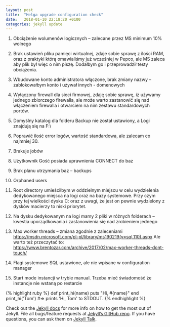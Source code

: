 ```yaml
---
layout: post
title:  "Helga upgrade configuration check"
date:   2018-01-10 22:18:20 +0100
categories: jekyll update
---
```

1.	Obciążenie wolumenów logicznych – zalecane przez MS minimum 10% wolnego
 

2.	Brak ustawień pliku pamięci wirtualnej, zdaje sobie sprawę z ilości RAM, oraz z praktyki którą omawialiśmy już wcześniej w Pepco, ale MS zaleca aby plik był więc o nim piszę. Dodałbym go i przeprowadził testy obciążenia.

 






3.	Wbudowane konto administratora włączone, brak zmiany nazwy – zablokowałbym konto i używał innych - domenowych
 

4.	Wyłączony firewall dla sieci firmowej, zdaję sobie sprawę, iż używamy jednego zbiorczego firewalla, ale może warto zastanowić się nad włączeniem firewalla i otwarciem na nim zestawu standardowych portów. 
 




5.	Domyślny katalog dla folderu Backup nie został ustawiony, a Logi znajdują się na F:\
 
6.	Poprawić ilość error logów, wartość standardowa, ale zalecam co najmniej 30.

 

7.	Brakuje jobów
 

8.	Użytkownik Gość posiada uprawnienia CONNECT do baz
 

9.	Brak planu utrzymania baz – backups
 

10.	Orphaned users
 

11.	Root directory umieściłbym w oddzielnym miejscu w celu wydzielenia dedykowanego miejsca na logi oraz na bazy systemowe. Przy czym przy tej wielkości dysku C: oraz z uwagi, 
że jest on pewnie wydzielony z dysków macierzy to niski priorytet.
 

12.	Na dysku dedykowanym na logi mamy 2 pliki w różnych folderach – kwestia uporządkowania i zastanowienia się nad zrobieniem jednego

13.	Max worker threads – zmiana zgodnie z zaleceniami
https://msdn.microsoft.com/pl-pl/library/ms190219(v=sql.110).aspx 
Ale warto też przeczytać to: https://www.brentozar.com/archive/2017/02/max-worker-threads-dont-touch/ 

14.	Flagi systemowe SQL ustawione, ale nie wpisane w configuration manager
 

15.	Start mode instancji w trybie manual. Trzeba mieć świadomość że instancje nie wstaną po restarcie



{% highlight ruby %}
def print_hi(name)
  puts "Hi, #{name}"
end
print_hi('Tom')
#=> prints 'Hi, Tom' to STDOUT.
{% endhighlight %}

Check out the [Jekyll docs][jekyll-docs] for more info on how to get the most out of Jekyll. File all bugs/feature requests at [Jekyll’s GitHub repo][jekyll-gh]. If you have questions, you can ask them on [Jekyll Talk][jekyll-talk].

[jekyll-docs]: https://jekyllrb.com/docs/home
[jekyll-gh]:   https://github.com/jekyll/jekyll
[jekyll-talk]: https://talk.jekyllrb.com/
